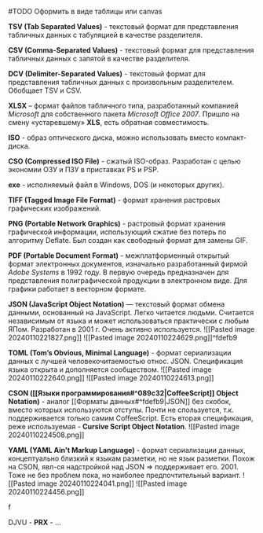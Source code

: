 #TODO Оформить в виде таблицы или canvas

**TSV (Tab Separated Values)** - текстовый формат для представления табличных данных с табуляцией в качестве разделителя.

**CSV (Comma-Separated Values)** - текстовый формат для представления табличных данных с запятой в качестве разделителя.

**DCV (Delimiter-Separated Values)** - текстовый формат для представления табличных данных с произвольным разделителем. Обобщает TSV и CSV.

**XLSX** – формат файлов табличного типа, разработанный компанией *Microsoft* для собственного пакета *Microsoft Office 2007*. Пришло на смену «устаревшему» **XLS**, есть обратная совместимость.

**ISO** - образ оптического диска, можно использовать вместо компакт-диска.

**CSO (Compressed ISO File)** - сжатый ISO-образ. Разработан с целью экономии ОЗУ и ПЗУ в приставках PS и PSP.

**exe** - исполняемый файл в Windows, DOS (и некоторых других).

**TIFF (Tagged Image File Format)** - формат хранения растровых графических изображений.

**PNG (Portable Network Graphics)** - растровый формат хранения графической информации, использующий сжатие без потерь по алгоритму Deflate. Был создан как свободный формат для замены GIF. 

**PDF (Portable Document Format)** - межплатформенный открытый формат электронных документов, изначально разработанный фирмой *Adobe Systems* в 1992 году. В первую очередь предназначен для представления полиграфической продукции в электронном виде. Для графики работает в векторном формате.

**JSON (JavaScript Object Notation)** — текстовый формат обмена данными, основанный на JavaScript. Легко читается людьми. Считается независимым от языка и может использоваться практически с любым ЯПом. Разработан в 2001 г. Очень активно используется.
![[Pasted image 20240110221827.png]]
![[Pasted image 20240110224629.png]]^fdefb9

**TOML (Tom’s Obvious, Minimal Language)** - формат сериализации данных с лучшей человекочитаемостью относ. JSON. Спецификация языка открыта и дополняется сообществом.
![[Pasted image 20240110222640.png]]
![[Pasted image 20240110224613.png]]

**CSON ([[Языки программирования#^089c32|CoffeeScript]] Object Notation)** - аналог [[Форматы данных#^fdefb9|JSON]] без скобок, вместо которых используются отступы. Почти не спользуется, т.к. поддерживается только самим CoffeeScript. Есть вторая спецификация, реже используемая - **Cursive Script Object Notation**.
![[Pasted image 20240110224508.png]]

**YAML (YAML Ain't Markup Language)** - формат сериализации данных, концептуально близкий к языкам разметки, но не язык разметки. Похож на CSON, явл-ся надстройкой над JSON => поддерживает его. 2001. Тоже не без проблем пока, но наиболее предпочтительный вариант.
![[Pasted image 20240110224041.png]]
![[Pasted image 20240110224456.png]]

f

DJVU -
**PRX** - ...